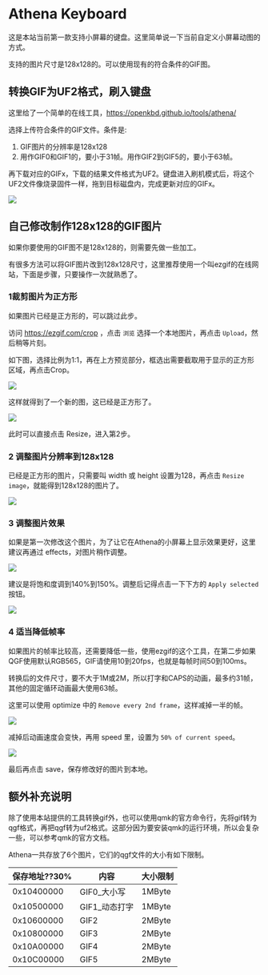 # Athena Keyboard

这是本站当前第一款支持小屏幕的键盘。这里简单说一下当前自定义小屏幕动图的方式。

支持的图片尺寸是128x128的。可以使用现有的符合条件的GIF图。

## 转换GIF为UF2格式，刷入键盘

这里给了一个简单的在线工具，https://openkbd.github.io/tools/athena/

选择上传符合条件的GIF文件。条件是:
1. GIF图片的分辨率是128x128
2. 用作GIF0和GIF1的，要小于31帧。用作GIF2到GIF5的，要小于63帧。

再下载对应的GIFx，下载的结果文件格式为UF2。键盘进入刷机模式后，将这个UF2文件像烧录固件一样，拖到目标磁盘内，完成更新对应的GIFx。

![](assets/athena-gif2uf2-01.png)


## 自己修改制作128x128的GIF图片

如果你要使用的GIF图不是128x128的，则需要先做一些加工。

有很多方法可以将GIF图片改到128x128尺寸，这里推荐使用一个叫ezgif的在线网站，下面是步骤，只要操作一次就熟悉了。

### 1裁剪图片为正方形

如果图片已经是正方形的，可以跳过此步。

访问 https://ezgif.com/crop ，点击 `浏览` 选择一个本地图片，再点击 `Upload`，然后稍等片刻。

如下图，选择比例为1:1，再在上方预览部分，框选出需要截取用于显示的正方形区域，再点击Crop。

![](assets/athena-01.jpg)

这样就得到了一个新的图，这已经是正方形了。

![](assets/athena-02.jpg)

此时可以直接点击 Resize，进入第2步。


### 2 调整图片分辨率到128x128

已经是正方形的图片，只需要叫 width 或 height 设置为128，再点击 `Resize image`，就能得到128x128的图片了。

![](assets/athena-03.jpg)

### 3 调整图片效果

如果是第一次修改这个图片，为了让它在Athena的小屏幕上显示效果更好，这里建议再通过 effects，对图片稍作调整。

![](assets/athena-04.jpg)

建议是将饱和度调到140%到150%。调整后记得点击一下下方的 `Apply selected` 按钮。

![](assets/athena-05.jpg)

### 4 适当降低帧率

如果图片的帧率比较高，还需要降低一些，使用ezgif的这个工具，在第二步如果QGF使用默认RGB565，GIF请使用10到20fps，也就是每帧时间50到100ms。

转换后的文件尺寸，要不大于1M或2M，所以打字和CAPS的动画，最多约31帧，其他的固定循环动画最大使用63帧。

这里可以使用 optimize 中的 `Remove every 2nd frame`，这样减掉一半的帧。

![](assets/athena-06.jpg)

减掉后动画速度会变快，再用 speed 里，设置为 `50% of current speed`。

![](assets/athena-07.jpg)

最后再点击 save，保存修改好的图片到本地。


## 额外补充说明

除了使用本站提供的工具转换gif外，也可以使用qmk的官方命令行，先将gif转为qgf格式，再把qgf转为uf2格式。这部分因为要安装qmk的运行环境，所以会复杂一些，可以参考qmk的官方文档。

Athena一共存放了6个图片，它们的qgf文件的大小有如下限制。

|保存地址??30%|内容|大小限制|
|---|---|---|
|0x10400000|GIF0_大小写|1MByte|
|0x10500000|GIF1_动态打字|1MByte|
|0x10600000|GIF2|2MByte|
|0x10800000|GIF3|2MByte|
|0x10A00000|GIF4|2MByte|
|0x10C00000|GIF5|2MByte|
